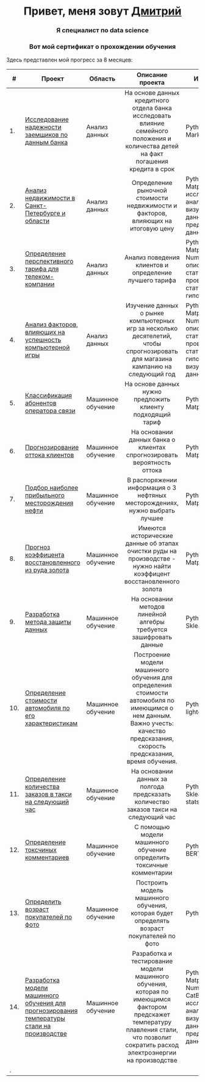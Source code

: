 <h1 align="center">Привет, меня зовут <a href="https://github.com/DemDim10" target="_blank">Дмитрий</a> 
<h3 align="center">Я специалист по data science</h3>
<h3 align="center">Вот мой сертификат о прохождении обучения</h3>
    
Здесь представлен мой прогресс за 8 месяцев:
    
|  #| Проект        |Область|Описание проекта          | Инструменты |
|---|---------------|-------|:-----------------------:|-------------| 
| 1.|<a href="https://github.com/DemDim10/Portfolio/tree/main/credit_debt_project" target="_blank"> Исследование надежности заемщиков по данным банка|Анализ данных|На основе данных кредитного отдела банка исследовать влияние семейного положения и количества детей на факт погашения кредита в срок|Python, Pandas, Markdown|     
| 2.| <a href="https://github.com/DemDim10/Portfolio/tree/main/realestate_project" target="_blank"> Анализ недвижимости в Санкт-Петербурге и области|Анализ данных| Определение рыночной стоимости недвижимости и факторов, влияющих на итоговую цену|Python, Pandas, Matplotlib, исследовательский анализ данных, визуализация данных, предобработка данных|    
| 3.| <a href="https://github.com/DemDim10/Portfolio/blob/main/megaline_project/megaline_analysis.ipynb" target="_blank"> Определение перспективного тарифа для телеком-компании|Анализ данных|Анализ поведения клиентов и определение лучшего тарифа|Python, Pandas, Matplotlib, Seaborn, NumPy, SciPy, описательная статистика, проверка статистических гипотез|
| 4.| <a href="https://github.com/DemDim10/Portfolio/blob/main/games_project/Computer_games.ipynb" target="_blank"> Анализ факторов, влияющих на успешность компьютерной игры|Анализ данных|Изучение данных о рынке компьютерных игр за несколько десятелетий, чтобы спрогнозировать для магазина кампанию на следующий год|Python, Pandas, Matplotlib, Seaborn, NumPy, SciPy, описательная статистика, проверка статистических гипотез, визуализация данных|
| 5.|<a href="https://github.com/DemDim10/Portfolio/tree/main/megaline_model_project" target="_blank"> Классификация абонентов оператора связи|Машинное обучение|На основе данных нужно предложить клиенту подходящий тариф|Python, Pandas, Matplotlib, Sklearn| 
| 6.|<a href="https://github.com/DemDim10/Portfolio/blob/main/client_churn_model/churn_model.ipynb" target="_blank"> Прогнозирование оттока клиентов|Машинное обучение|На основании данных банка о клиентах спрогнозировать вероятность оттока|Python, Pandas, Matplotlib, Sklearn| 
| 7.|<a href="https://github.com/DemDim10/Portfolio/tree/main/oil_project" target="_blank"> Подбор наиболее прибыльного месторождения нефти|Машинное обучение|В распоряжении информация о 3 нефтяных месторождениях, нужно выбрать лучшее|Python, Pandas, Matplotlib, Sklearn|
| 8.|<a href="https://github.com/DemDim10/Portfolio/tree/main/gold_recovery_project" target="_blank"> Прогноз коэффицента восстановленного из руда золота|Машинное обучение|Имеются исторические данные об этапах очистки руды на производстве - нужно найти коэффицент восстановленного золота|Python, Pandas, Matplotlib, Sklearn| 
| 9.|<a href="https://github.com/DemDim10/Portfolio/tree/main/insurance_project" target="_blank"> Разработка метода защиты данных|Машинное обучение|На основании методов линейной алгебры требуется зашифровать данные|Python, NumPy, Sklearn| 
| 10.|<a href="https://github.com/DemDim10/Portfolio/blob/main/Car_cost_project/car_model.ipynb" target="_blank"> Определение стоимости автомобиля по его характеристикам|Машинное обучение| Построение модели машинного обучения для определения стоимости автомобиля по имеющимся о нем данным. Важно учесть: качество предсказания, скорость предсказания, время обучения.|Python, Pandas, lightgbm|       
| 11.|<a href="https://github.com/DemDim10/Portfolio/tree/main/taxi_prediction_project" target="_blank"> Определение количества заказов в такси на следующий час|Машинное обучение|На основании данных за полгода предсказать количество заказов такси на следующий час|Python, Pandas, Sklearn, statsmodels| 
| 12.|<a href="https://github.com/DemDim10/Portfolio/blob/main/wiki_project/wiki_model.ipynb" target="_blank"> Определение токсчиных комментариев|Машинное обучение|С помощью модели машинного обучение определить токсичные комментарии|Python, Pandas, BERT, nltk, tf-idf| 
| 13.|<a href="https://github.com/DemDim10/Portfolio/blob/main/cv_regression_project/cv_model.ipynb" target="_blank"> Определить возраст покупателей по фото|Машинное обучение|Построить модель машинного обучения, которая будет определять возраст покупателей по фото|Python, Keras|         
| 14.|<a href="https://github.com/DemDim10/Portfolio/blob/main/steel_project/steel_model.ipynb" target="_blank">  Разработка модели машинного обучения для прогнозирования температуры стали на производстве|Машинное обучение|Разработка и тестирование модели машинного обучения, которая по имеющимся фактором предскажет температуру плавления стали, что позволит сократить расход электроэнергии на производстве| Python, Pandas, Matplotlib, Seaborn, NumPy, SKlearn, CatBoost, исследовательский анализ данных, визуализация данных, предобработка данных|      
|  .|<a href="" target="_blank">||| 
